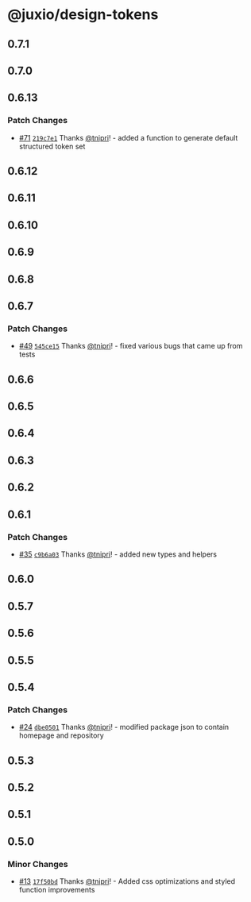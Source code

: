 # @juxio/design-tokens

## 0.7.1

## 0.7.0

## 0.6.13

### Patch Changes

- [#71](https://github.com/jux-io/toolkit/pull/71) [`219c7e1`](https://github.com/jux-io/toolkit/commit/219c7e1d6db547ca15f267d1ab0fb199c7527c4a) Thanks [@tnipri](https://github.com/tnipri)! - added a function to generate default structured token set

## 0.6.12

## 0.6.11

## 0.6.10

## 0.6.9

## 0.6.8

## 0.6.7

### Patch Changes

- [#49](https://github.com/jux-io/toolkit/pull/49) [`545ce15`](https://github.com/jux-io/toolkit/commit/545ce15c3f146d631a0595463b5044d0ad27ce4a) Thanks [@tnipri](https://github.com/tnipri)! - fixed various bugs that came up from tests

## 0.6.6

## 0.6.5

## 0.6.4

## 0.6.3

## 0.6.2

## 0.6.1

### Patch Changes

- [#35](https://github.com/jux-io/toolkit/pull/35) [`c9b6a03`](https://github.com/jux-io/toolkit/commit/c9b6a03ba4207a9b85d75ab5c21cc2b565b1c7e4) Thanks [@tnipri](https://github.com/tnipri)! - added new types and helpers

## 0.6.0

## 0.5.7

## 0.5.6

## 0.5.5

## 0.5.4

### Patch Changes

- [#24](https://github.com/jux-io/toolkit/pull/24) [`dbe0501`](https://github.com/jux-io/toolkit/commit/dbe0501368f45387a0cdad3453f644e5323cb351) Thanks [@tnipri](https://github.com/tnipri)! - modified package json to contain homepage and repository

## 0.5.3

## 0.5.2

## 0.5.1

## 0.5.0

### Minor Changes

- [#13](https://github.com/jux-io/toolkit/pull/13) [`17f50bd`](https://github.com/jux-io/toolkit/commit/17f50bd61b769fd6e32bb0b21a7e74ad5edddbe6) Thanks [@tnipri](https://github.com/tnipri)! - Added css optimizations and styled function improvements

